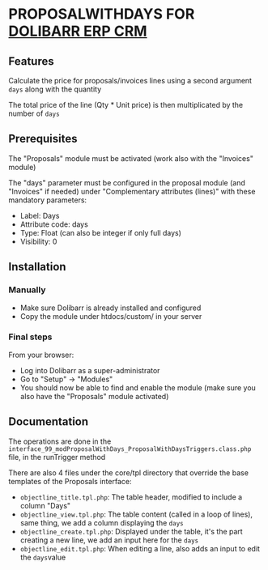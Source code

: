 # PROPOSALWITHDAYS FOR [DOLIBARR ERP CRM](https://www.dolibarr.org)

## Features

Calculate the price for proposals/invoices lines using a second argument `days` along with the quantity

The total price of the line (Qty * Unit price) is then multiplicated by the number of `days`


## Prerequisites

The "Proposals" module must be activated (work also with the "Invoices" module)

The "days" parameter must be configured in the proposal module (and "Invoices" if needed) under "Complementary attributes (lines)" with these mandatory parameters:
- Label: Days
- Attribute code: days
- Type: Float (can also be integer if only full days)
- Visibility: 0


## Installation

### Manually
- Make sure Dolibarr is already installed and configured
- Copy the module under htdocs/custom/ in your server

### Final steps
From your browser:

- Log into Dolibarr as a super-administrator
- Go to "Setup" -> "Modules"
- You should now be able to find and enable the module (make sure you also have the "Proposals" module activated)


## Documentation

The operations are done in the `interface_99_modProposalWithDays_ProposalWithDaysTriggers.class.php` file, in the runTrigger method

There are also 4 files under the core/tpl directory that override the base templates of the Proposals interface:
 - `objectline_title.tpl.php`: The table header, modified to include a column "Days"
 - `objectline_view.tpl.php`: The table content (called in a loop of lines), same thing, we add a column displaying the `days`
 - `objectline_create.tpl.php`: Displayed under the table, it's the part creating a new line, we add an input here for the `days`
 - `objectline_edit.tpl.php`: When editing a line, also adds an input to edit the `days`value
 
